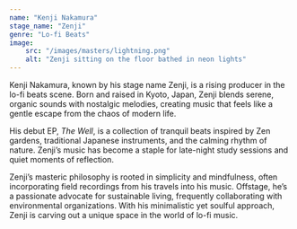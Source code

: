 ```yaml
---
name: "Kenji Nakamura"
stage_name: "Zenji"
genre: "Lo-fi Beats"
image: 
    src: "/images/masters/lightning.png"
    alt: "Zenji sitting on the floor bathed in neon lights"
---
```


Kenji Nakamura, known by his stage name Zenji, is a rising producer in the lo-fi beats scene. Born and raised in Kyoto, Japan, Zenji blends serene, organic sounds with nostalgic melodies, creating music that feels like a gentle escape from the chaos of modern life.

His debut EP, *The Well*, is a collection of tranquil beats inspired by Zen gardens, traditional Japanese instruments, and the calming rhythm of nature. Zenji’s music has become a staple for late-night study sessions and quiet moments of reflection.

Zenji’s masteric philosophy is rooted in simplicity and mindfulness, often incorporating field recordings from his travels into his music. Offstage, he’s a passionate advocate for sustainable living, frequently collaborating with environmental organizations. With his minimalistic yet soulful approach, Zenji is carving out a unique space in the world of lo-fi music.

